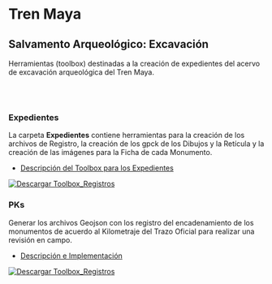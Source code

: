 # Tren Maya
## Salvamento Arqueológico: Excavación
Herramientas (toolbox) destinadas a la creación de expedientes del acervo de excavación arqueológica del Tren Maya. 

<br><br>

### Expedientes

La carpeta **Expedientes** contiene herramientas para la creación de los archivos de Registro, la creación de los gpck de los Dibujos y la Retícula y la creación de las imágenes para la Ficha de cada Monumento.

- [Descripción del Toolbox para los Expedientes](Registros/ReadMe.md)
<a href="https://github.com/paolazuluaga/TrenMaya/raw/main/Expedientes/Expedientes_toolbox.zip" download>
    <img src="https://img.shields.io/badge/Descargar%20Toolbox%20Expedientes-green?style=for-the-badge&logo=download" alt="Descargar Toolbox_Registros">
  </a>

<!-- Añadir más secciones de toolbox según sea necesario -->

<br>

### PKs

Generar los archivos Geojson con los registro del encadenamiento de los monumentos de acuerdo al Kilometraje del Trazo Oficial para realizar una revisión en campo.

- <a href="https://raw.githack.com/paolazuluaga/TrenMaya/main/PKs_Monumentos/ReadMe.html" target="_blank">Descripción e Implementación</a>
<a href="https://github.com/paolazuluaga/TrenMaya/raw/main/PKs_Monumentos/Pks_Monumentos.zip" download>
    <img src="https://img.shields.io/badge/Descargar%20Toolbox%20PKs-orange?style=for-the-badge&logo=download" alt="Descargar Toolbox_Registros">
  </a>



